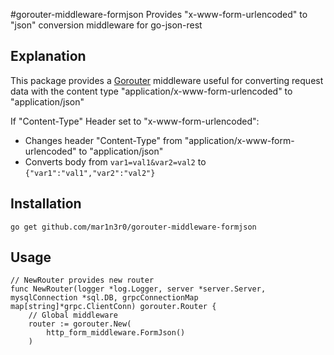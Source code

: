 #gorouter-middleware-formjson
Provides "x-www-form-urlencoded" to "json" conversion middleware for go-json-rest

## Explanation

This package provides a [Gorouter](https://github.com/vardius/gorouter) middleware useful for converting request data with the content type "application/x-www-form-urlencoded" to "application/json"

If "Content-Type" Header set to "x-www-form-urlencoded":

* Changes header "Content-Type" from "application/x-www-form-urlencoded" to "application/json"
* Converts body from `var1=val1&var2=val2` to `{"var1":"val1","var2":"val2"}`

## Installation

    go get github.com/mar1n3r0/gorouter-middleware-formjson

## Usage

```
// NewRouter provides new router
func NewRouter(logger *log.Logger, server *server.Server, mysqlConnection *sql.DB, grpcConnectionMap map[string]*grpc.ClientConn) gorouter.Router {
	// Global middleware
	router := gorouter.New(
		http_form_middleware.FormJson()
	)
```
